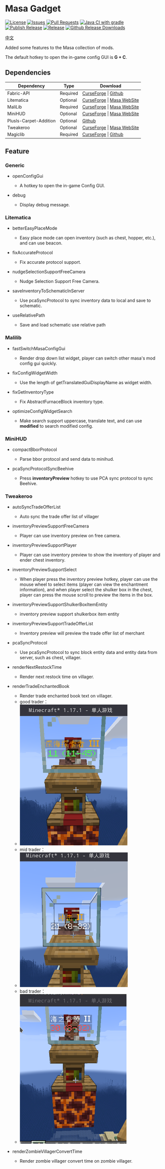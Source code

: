 # Masa Gadget

[![License](https://img.shields.io/github/license/plusls/MasaGadget?style=flat-square)](https://github.com/plusls/MasaGadget/blob/main/LICENSE)
[![Issues](https://img.shields.io/github/issues/plusls/MasaGadget?style=flat-square)](https://github.com/plusls/MasaGadget/issues)
[![Pull Requests](https://img.shields.io/github/issues-pr/plusls/MasaGadget?style=flat-square)](https://github.com/plusls/MasaGadget/pulls)
[![Java CI with gradle](https://img.shields.io/github/workflow/status/plusls/MasaGadget/build?label=Build&style=flat-square)](https://github.com/plusls/MasaGadget/actions/workflows/build.yml)
[![Publish Release](https://img.shields.io/github/workflow/status/plusls/MasaGadget/Publish%20Release?label=Publish%20Release&style=flat-square)](https://github.com/plusls/MasaGadget/actions/workflows/publish.yml)
[![Release](https://img.shields.io/github/v/release/plusls/MasaGadget?include_prereleases&style=flat-square)](https://github.com/plusls/MasaGadget/releases)
[![Github Release Downloads](https://img.shields.io/github/downloads/plusls/MasaGadget/total?label=Github%20Release%20Downloads&style=flat-square)](https://github.com/plusls/MasaGadget/releases)

[中文](./README.md)

Added some features to the Masa collection of mods.

The default hotkey to open the in-game config GUI is **G + C**.

## Dependencies

| Dependency             | Type     | Download                                                                                                                                            |
| ---------------------- | -------- | --------------------------------------------------------------------------------------------------------------------------------------------------- |
| Fabric-API             | Required | [CurseForge](https://www.curseforge.com/minecraft/mc-mods/fabric-api) &#124; [Github](https://github.com/FabricMC/fabric)                           |
| Litematica             | Optional | [CurseForge](https://www.curseforge.com/minecraft/mc-mods/litematica) &#124; [Masa WebSite](https://masa.dy.fi/mcmods/client_mods/?mod=litematica)  |
| MaliLib                | Required | [CurseForge](https://www.curseforge.com/minecraft/mc-mods/malilib) &#124; [Masa WebSite](https://masa.dy.fi/mcmods/client_mods/?mod=malilib)        |
| MiniHUD                | Optional | [CurseForge](https://www.curseforge.com/minecraft/mc-mods/minihud) &#124; [Masa WebSite](https://masa.dy.fi/mcmods/client_mods/?mod=minihud)        |
| Plusls-Carpet-Addition | Optional | [Github](https://github.com/plusls/plusls-carpet-addition)                                                                                          |
| Tweakeroo              | Optional | [CurseForge](https://www.curseforge.com/minecraft/mc-mods/tweakeroo) &#124; [Masa WebSite](https://masa.dy.fi/mcmods/client_mods/?mod=tweakeroo)    |
| Magiclib | Required | [CurseForge](https://www.curseforge.com/minecraft/mc-mods/magiclib) &#124; [Github](https://github.com/Hendrix-Shen/Magiclib)|


## Feature

### Generic

- openConfigGui

    - A hotkey to open the in-game Config GUI.

- debug

    - Display debug message.

### Litematica

- betterEasyPlaceMode

    - Easy place mode can open inventory (such as chest, hopper, etc.), and can use beacon.

- fixAccurateProtocol

    - Fix accurate protocol support.

- nudgeSelectionSupportFreeCamera

    - Nudge Selection Support Free Camera.

- saveInventoryToSchematicInServer

    - Use pcaSyncProtocol to sync inventory data to local and save to schematic.

- useRelativePath

    - Save and load schematic use relative path

### Malilib

- fastSwitchMasaConfigGui

    - Render drop down list widget, player can switch other masa's mod config gui quickly.

- fixConfigWidgetWidth

    - Use the length of getTranslatedGuiDisplayName as widget width.

- fixGetInventoryType

    - Fix AbstractFurnaceBlock inventory type.

- optimizeConfigWidgetSearch

    - Make search support uppercase, translate text, and can use **modified** to search modified config.

### MiniHUD

- compactBborProtocol

    - Parse bbor protocol and send data to minihud.

- pcaSyncProtocolSyncBeehive

    - Press **inventoryPreview** hotkey to use PCA sync protocol to sync Beehive.

### Tweakeroo

- autoSyncTradeOfferList

    - Auto sync the trade offer list of villager

- inventoryPreviewSupportFreeCamera

    - Player can use inventory preview on free camera.

- inventoryPreviewSupportPlayer

    - Player can use inventory preview to show the inventory of player and ender chest inventory.

- inventoryPreviewSupportSelect

    - When player press the inventory preview hotkey, player can use the mouse wheel to select items (player can view
      the enchantment information), and when player select the shulker box in the chest, player can press the mouse
      scroll to preview the items in the box.

- inventoryPreviewSupportShulkerBoxItemEntity

  - inventory preview support shulkerbox item entity

- inventoryPreviewSupportTradeOfferList

    - Inventory preview will preview the trade offer list of merchant

- pcaSyncProtocol

    - Use pcaSyncProtocol to sync block entity data and entity data from server, such as chest, villager.

- renderNextRestockTime

  - Render next restock time on villager.

- renderTradeEnchantedBook

    - Render trade enchanted book text on villager.
    - good trader：
    - ![good trader](./docs/img/good_trader.png)
    - mid trader：
    - ![mid trader](./docs/img/mid_trader.png)
    - bad trader：
    - ![bad trader](./docs/img/bad_trader.png)

- renderZombieVillagerConvertTime

  - Render zombie villager convert time on zombie villager.
